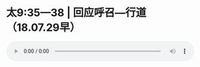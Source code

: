 # 太9:35—38 | 回应呼召—行道（18.07.29早）

<audio style="width: 100%;" preload="false" controls controlslist="nodownload"><source src="//cdn.simai.ml/audio/mp3/old/26349.mp3" type="audio/mpeg">Your browser does not support the audio element.</audio>


